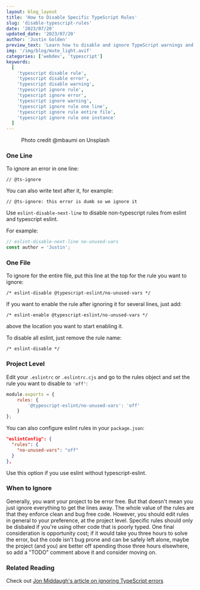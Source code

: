 ```yaml
---
layout: blog_layout
title: 'How to Disable Specific TypeScript Rules'
slug: 'disable-typescript-rules'
date: '2023/07/20'
updated_date: '2023/07/20'
author: 'Justin Golden'
preview_text: 'Learn how to disable and ignore TypeScript warnings and errors by line, by file, and by project'
img: '/img/blog/mute_light.avif'
categories: ['webdev', 'typescript']
keywords:
  [
    'typescript disable rule',
    'typescript disable error',
    'typescript disable warning',
    'typescript ignore rule',
    'typescript ignore error',
    'typescript ignore warning',
    'typescript ignore rule one line',
    'typescript ignore rule entire file',
    'typescript ignore rule one instance'
  ]
---
```


<figure>
  <picture>
    <source type="image/avif" srcset="/img/blog/mute_light.avif" alt="" />
    <img src="/img/blog/mute_light.jpg" alt="">
  </picture>
  <figcaption>Photo credit @mbaumi on Unsplash</figcaption>
</figure>

### One Line

To ignore an error in one line:

`// @ts-ignore`

You can also write text after it, for example:

`// @ts-ignore: this error is dumb so we ignore it`

Use `eslint-disable-next-line` to disable non-typescript rules from eslint and typescript eslint.

For example:

```js
// eslint-disable-next-line no-unused-vars
const author = 'Justin';
```

### One File

To ignore for the entire file, put this line at the top for the rule you want to ignore:

`/* eslint-disable @typescript-eslint/no-unused-vars */`

If you want to enable the rule after ignoring it for several lines, just add:

`/* eslint-enable @typescript-eslint/no-unused-vars */`

above the location you want to start enabling it.

To disable all eslint, just remove the rule name:

`/* eslint-disable */`

### Project Level

Edit your `.eslintrc` or `.eslintrc.cjs` and go to the rules object and set the rule you want to disable to `'off'`:

```cjs
module.exports = {
	rules: {
		'@typescript-eslint/no-unused-vars': 'off'
	}
};
```

You can also configure eslint rules in your `package.json`:

```json
"eslintConfig": {
  "rules": {
    "no-unused-vars": "off"
  }
},
```

Use this option if you use eslint without typescript-eslint.

### When to Ignore

Generally, you want your project to be error free. But that doesn't mean you just ignore everything to get the lines away. The whole value of the rules are that they enforce clean and bug free code. However, you should edit rules in general to your preference, at the project level. Specific rules should only be disbaled if you're using other code that is poorly typed. One final consideration is opportunity cost; if it would take you three hours to solve the error, but the code isn't bug prone and can be safely left alone, maybe the project (and you) are better off spending those three hours elsewhere, so add a "TODO" comment above it and consider moving on.

### Related Reading

Check out [Jon Middaugh's article on ignoring TypeScript errors](https://smartdevpreneur.com/typescript-eslint-ignore-and-disable-type-rules/)
